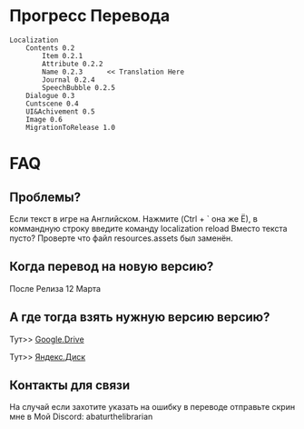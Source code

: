# Прогресс Перевода
```
Localization
	Contents 0.2
		Item 0.2.1 
		Attribute 0.2.2	
		Name 0.2.3		<< Translation Here
		Journal 0.2.4
		SpeechBubble 0.2.5
	Dialogue 0.3
	Cuntscene 0.4
	UI&Achivement 0.5
	Image 0.6
	MigrationToRelease 1.0
```

# FAQ
## Проблемы?
Если текст в игре на Английском. Нажмите (Ctrl + ` она же Ё), в коммандную строку введите команду localization reload
Вместо текста пусто? Проверте что файл resources.assets был заменён.
## Когда перевод на новую версию?
После Релиза 12 Марта
## А где тогда взять нужную версию версию?
Тут>>	[Google.Drive](https://drive.google.com/file/d/1JwfXQo4XE--dago5ylfpS4Puco4C_1Za/view?usp=drive_link)

Тут>>	[Яндекс.Диск](https://disk.yandex.ru/d/1NU-3W4TJT3X-Q)
## Контакты для связи
На случай если захотите указать на ошибку в переводе отправьте скрин мне в 
Мой Discord: abaturthelibrarian
